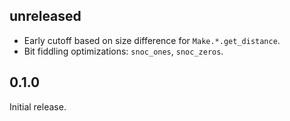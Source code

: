 ## unreleased
- Early cutoff based on size difference for `Make.*.get_distance`.
- Bit fiddling optimizations: `snoc_ones`, `snoc_zeros`.

## 0.1.0

Initial release.

